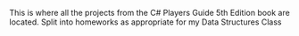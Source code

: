 This is where all the projects from the C# Players Guide 5th Edition book are located.  Split into homeworks as appropriate for my Data Structures Class
